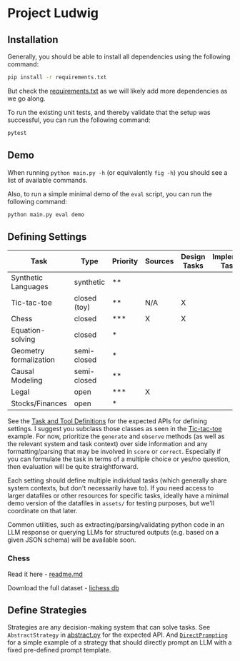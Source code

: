 # Project Ludwig

## Installation

Generally, you should be able to install all dependencies using the following command:

```bash
pip install -r requirements.txt
```

But check the [requirements.txt](requirements.txt) as we will likely add more dependencies as we go along.

To run the existing unit tests, and thereby validate that the setup was successful, you can run the following command:

```bash
pytest
```

## Demo

When running `python main.py -h` (or equivalently `fig -h`) you should see a list of available commands.

Also, to run a simple minimal demo of the `eval` script, you can run the following command:

```bash
python main.py eval demo
```


## Defining Settings

| Task                   | Type         | Priority | Sources | Design Tasks | Implement Tasks | Completed |
|------------------------|--------------|----------|---------|--------------|-----------------|-----------|
| Synthetic Languages    | synthetic    | **       |         |              |                 |           |
| Tic-tac-toe            | closed (toy) | **       | N/A     | X            |                 |           |
| Chess                  | closed       | ***      | X       | X            |                 |           |
| Equation-solving       | closed       | *        |         |              |                 |           |
| Geometry formalization | semi-closed  | *        |         |              |                 |           |
| Causal Modeling        | semi-closed  | **       |         |              |                 |           |
| Legal                  | open         | ***      | X       |              |                 |           |
| Stocks/Finances        | open         | *        |         |              |                 |           |


See the [Task and Tool Definitions](ludwig/abstract.py) for the expected APIs for defining settings. I suggest you subclass those classes as seen in the [Tic-tac-toe](ludwig/tictactoe/example.py) example. For now, prioritize the `generate` and `observe` methods (as well as the relevant system and task context) over side information and any formatting/parsing that may be involved in `score` or `correct`. Especially if you can formulate the task in terms of a multiple choice or yes/no question, then evaluation will be quite straightforward.

Each setting should define multiple individual tasks (which generally share system contexts, but don't necessarily have to). If you need access to larger datafiles or other resources for specific tasks, ideally have a minimal demo version of the datafiles in `assets/` for testing purposes, but we'll coordinate on that later.

Common utilities, such as extracting/parsing/validating python code in an LLM response or querying LLMs for structured outputs (e.g. based on a given JSON schema) will be available soon.

### Chess
Read it here - [readme.md](ludwig/chess/readme.md)

Download the full dataset - [lichess db](https://drive.google.com/file/d/1140o8aqMb2dOT2D9P7SoCSPmiXpLA9Sd/view?usp=sharing)


## Define Strategies

Strategies are any decision-making system that can solve tasks. See `AbstractStrategy` in [abstract.py](ludwig/abstract.py) for the expected API. And [`DirectPrompting`](ludwig/baselines/simple.py) for a simple example of a strategy that should directly prompt an LLM with a fixed pre-defined prompt template.


